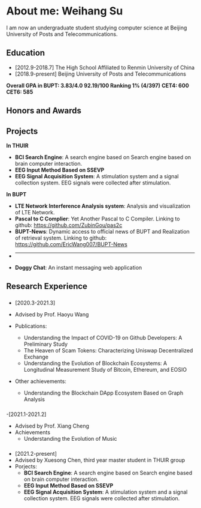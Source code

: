 # About me: Weihang Su

I am now an undergraduate student studying computer science at Beijing University of Posts and Telecommunications.


## Education
- [2012.9-2018.7]   The High School Affiliated to Renmin University of China
- [2018.9-present]  Beijing University of Posts and Telecommunications

**Overall GPA in BUPT: 3.83/4.0  92.19/100  Ranking 1% (4/397)**
**CET4: 600**
**CET6: 585**


## Honors and Awards




## Projects
**In THUIR**
- **BCI Search Engine**: A search engine based on Search engine based on brain computer interaction.
- **EEG Input Method Based on SSEVP**
- **EEG Signal Acquisition System**: A stimulation system and a signal collection system. EEG signals were collected after stimulation.

**In BUPT**
- **LTE Network Interference Analysis system**: Analysis and visualization of LTE Network.
- **Pascal to C Complier**: Yet Another Pascal to C Compiler. Linking to github: https://github.com/ZubinGou/pas2c
- **BUPT-News**: Dynamic access to official news of BUPT and Realization of retrieval system. Linking to github: https://github.com/EricWang007/BUPT-News
- ****
- **Doggy Chat**: An instant messaging web application


## Research Experience
### 
- [2020.3-2021.3]
- Advised by Prof. Haoyu Wang
- Publications: 
    - Understanding the Impact of COVID-19 on Github Developers: A Preliminary Study
    - The Heaven of Scam Tokens: Characterizing Uniswap Decentralized Exchange
    - Understanding the Evolution of Blockchain Ecosystems: A Longitudinal Measurement Study of Bitcoin, Ethereum, and EOSIO

- Other achievements:
    - Understanding the Blockchain DApp Ecosystem Based on Graph Analysis


###
-[2021.1-2021.2]
- Advised by Prof. Xiang Cheng
- Achievements
    - Understanding the Evolution of Music


###
- [2021.2-present] 
- Advised by Xuesong Chen, third year master student in THUIR group
- Porjects:
    - **BCI Search Engine**: A search engine based on Search engine based on brain computer interaction.
    - **EEG Input Method Based on SSEVP**
    - **EEG Signal Acquisition System**: A stimulation system and a signal collection system. EEG signals were collected after stimulation. 


